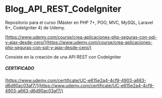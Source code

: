 # Blog_API_REST_Codelgniter

Repositorio para el curso (Máster en PHP 7+, POO, MVC, MySQL, Laravel 6+, CodeIgniter 4)  de Udemy.

[https://www.udemy.com/course/crea-aplicaciones-php-seguras-con-sql-y-ajax-desde-cero/](https://www.udemy.com/course/crea-aplicaciones-php-seguras-con-sql-y-ajax-desde-cero/)

Consiste en la creación de una API REST con CodeIgniter

##### CERTIFICADO

[https://www.udemy.com/certificate/UC-e615e2a4-4cf9-4903-a663-d6d90ac03af7/](https://www.udemy.com/certificate/UC-e615e2a4-4cf9-4903-a663-d6d90ac03af7/)
